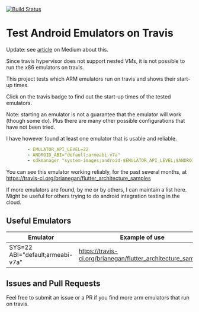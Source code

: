[![Build Status](https://travis-ci.org/mmcc007/test_emulators.svg?branch=master)](https://travis-ci.org/mmcc007/test_emulators)

# Test Android Emulators on Travis

Update: see [article](https://medium.com/@nocnoc/android-emulators-in-thcloud-f39e11c15bfa) on Medium about this.

Since travis hypervisor does not support nested VMs, it is not possible to run the x86 emulators on travis.

This project tests which ARM emulators run on travis and shows their start-up times.

Click on the travis badge to find out the start-up times of the tested emulators.

Note: starting an emulator is not a guarantee that the emulator will work (though some do). 
Plus there are many other possible configurations that have not been tried.

I have however found at least one emulator that is usable and reliable. 
````yaml
        - EMULATOR_API_LEVEL=22
        - ANDROID_ABI="default;armeabi-v7a"
        - sdkmanager "system-images;android-$EMULATOR_API_LEVEL;$ANDROID_ABI"
````

You can see this emulator working reliably, for the past several months, at https://travis-ci.org/brianegan/flutter_architecture_samples

If more emulators are found, by me or by others, I can maintain a list here. Might be useful for others trying to do android integration testing in the cloud.

## Useful Emulators
| Emulator  | Example of use |
| ------------- | ------------- |
| SYS=22 ABI="default;armeabi-v7a"  | https://travis-ci.org/brianegan/flutter_architecture_samples  |

## Issues and Pull Requests
Feel free to submit an issue or a PR if you find more arm emulators that run on travis.
